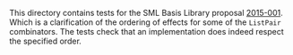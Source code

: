 This directory contains tests for the SML Basis Library proposal
[2015-001](https://github.com/SMLFamily/BasisLibrary/wiki/2015-001-Correction-to-ListPair).
Which is a clarification of the ordering of effects for some of the `ListPair` combinators.
The tests check that an implementation does indeed respect the specified order.
